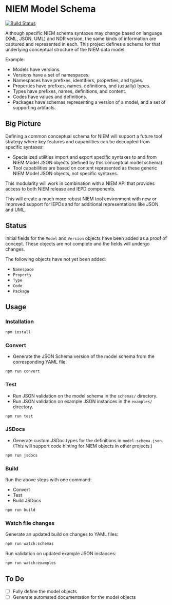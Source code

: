 
# NIEM Model Schema

[![Build Status](https://travis-ci.org/cdmgtri/niem-model-schema.svg?branch=dev)](https://travis-ci.org/cdmgtri/niem-model-schema)

Although specific NIEM schema syntaxes may change based on language (XML, JSON, UML) and NDR version, the same kinds of information are captured and represented in each.  This project defines a schema for that underlying conceptual structure of the NIEM data model.

Example:

- Models have versions.
- Versions have a set of namespaces.
- Namespaces have prefixes, identifiers, properties, and types.
- Properties have prefixes, names, definitions, and (usually) types.
- Types have prefixes, names, definitions, and content.
- Codes have values and definitions.
- Packages have schemas representing a version of a model, and a set of supporting artifacts.

## Big Picture

Defining a common conceptual schema for NIEM will support a future tool strategy where key features and capabilities can be decoupled from specific syntaxes:

- Specialized utilities import and export specific syntaxes to and from NIEM Model JSON objects (defined by this conceptual model schema).
- Tool capabilities are based on content represented as these generic NIEM Model JSON objects, not specific syntaxes.

This modularity will work in combination with a NIEM API that provides access to both NIEM release and IEPD components.

This will create a much more robust NIEM tool environment with new or improved support for IEPDs and for additional representations like JSON and UML.

## Status

Initial fields for the `Model` and `Version` objects have been added as a proof of concept.  These objects are not complete and the fields will undergo changes.

The following objects have not yet been added:

- `Namespace`
- `Property`
- `Type`
- `Code`
- `Package`

## Usage

### Installation

```sh
npm install
```

### Convert

- Generate the JSON Schema version of the model schema from the corresponding YAML file.

```sh
npm run convert
```

### Test

- Run JSON validation on the model schema in the `schemas/` directory.
- Run JSON validation on example JSON instances in the `examples/` directory.

```sh
npm run test
```

### JSDocs

- Generate custom JSDoc types for the definitions in `model-schema.json`. (This will support code hinting for NIEM objects in other projects.)

```sh
npm run jsdocs
```

### Build

Run the above steps with one command:

- Convert
- Test
- Build JSDocs

```sh
npm run build
```

### Watch file changes

Generate an updated build on changes to YAML files:

```sh
npm run watch:schemas
```

Run validation on updated example JSON instances:

```sh
npm run watch:examples
```

## To Do

- [ ] Fully define the model objects
- [ ] Generate automated documentation for the model objects
